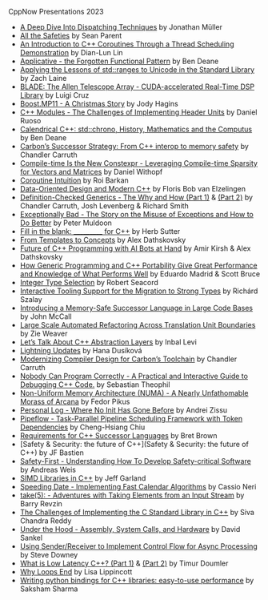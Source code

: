CppNow Presentations 2023

- [A Deep Dive Into Dispatching Techniques](https://github.com/boostcon/cppnow_presentations_2023/blob/main/cppnow_slides/A_Deep_dive_into_dispatching_techniques.pdf) by Jonathan Müller
- [All the Safeties](https://github.com/boostcon/cppnow_presentations_2023/blob/main/cppnow_slides/all_the_safeties.pdf) by Sean Parent
- [An Introduction to C++ Coroutines Through a Thread Scheduling Demonstration](https://github.com/boostcon/cppnow_presentations_2023/blob/main/cppnow_slides/An_Introduction_to_Cpp_Coroutines_Through_a_Thread_Scheduling_Demonstration.pdf) by Dian-Lun Lin
- [Applicative - the Forgotten Functional Pattern](https://github.com/boostcon/cppnow_presentations_2023/blob/main/cppnow_slides/Applicative_the_forgotten_functional_pattern.pdf) by Ben Deane
- [Applying the Lessons of std::ranges to Unicode in the Standard Library](https://tzlaine.github.io/unicode_cppnow_2023) by Zach Laine
- [BLADE: The Allen Telescope Array - CUDA-accelerated Real-Time DSP Library](https://github.com/boostcon/cppnow_presentations_2023/blob/main/cppnow_slides/BLADE_the_allen_telescope_array.pdf) by Luigi Cruz
- [Boost.MP11 - A Christmas Story](https://github.com/boostcon/cppnow_presentations_2023/blob/main/cppnow_slides/Boost_mp11.pdf) by Jody Hagins
- [C++ Modules - The Challenges of Implementing Header Units](https://github.com/boostcon/cppnow_presentations_2023/blob/main/cppnow_slides/Cpp_Modules__The_Challenges_of_Implementing_Header_Units.pdf) by Daniel Ruoso
- [Calendrical C++: std::chrono, History, Mathematics and the Computus](https://github.com/boostcon/cppnow_presentations_2023/blob/main/cppnow_slides/Calendrical_Cpp.pdf) by Ben Deane
- [Carbon’s Successor Strategy: From C++ interop to memory safety](https://chandlerc.blog/slides/2023-cppnow-carbon-strategy) by Chandler Carruth
- [Compile-time Is the New Constexpr - Leveraging Compile-time Sparsity for Vectors and Matrices](https://github.com/boostcon/cppnow_presentations_2023/blob/main/cppnow_slides/compile-time-is-the-new-constexpr.pdf) by Daniel Withopf
- [Coroutine Intuition](https://github.com/boostcon/cppnow_presentations_2023/blob/main/cppnow_slides/Coroutine%20Intuition.pdf) by Roi Barkan
- [Data-Oriented Design and Modern C++](https://github.com/boostcon/cppnow_presentations_2023/blob/main/cppnow_slides/Data-Oriented%20Design%20and%20Modern%20C%2B%2B.pdf) by Floris Bob van Elzelingen
- [Definition-Checked Generics - The Why and How (Part 1)](https://chandlerc.blog/slides/2023-cppnow-generics-1/) & [(Part 2)](https://chandlerc.blog/slides/2023-cppnow-generics-2/) by Chandler Carruth, Josh Levenberg & Richard Smith
- [Exceptionally Bad - The Story on the Misuse of Exceptions and How to Do Better](https://github.com/boostcon/cppnow_presentations_2023/blob/main/cppnow_slides/Exceptionally_bad_cppnow2023.pdf) by Peter Muldoon
- [Fill in the blank: _________ for C++](https://github.com/boostcon/cppnow_presentations_2023/blob/main/cppnow_slides/Fill_in_the_blank_for_Cpp.pdf) by Herb Sutter
- [From Templates to Concepts](https://github.com/boostcon/cppnow_presentations_2023/blob/main/cppnow_slides/From_Templates_to_Concepts.pdf) by Alex Dathskovsky
- [Future of C++ Programming with AI Bots at Hand](https://github.com/boostcon/cppnow_presentations_2023/blob/main/cppnow_slides/future_of_cpp_programming_with_ai_bots.pdf) by Amir Kirsh & Alex Dathskovsky
- [How Generic Programming and C++ Portability Give Great Performance and Knowledge of What Performs Well](https://github.com/boostcon/cppnow_presentations_2023/blob/main/cppnow_slides/How_Generic_Programming_and_Cpp_Portability_Give_Great_Performance_and_Knowledge_of_What_Performs_Well.pdf) by Eduardo Madrid & Scott Bruce
- [Integer Type Selection](https://github.com/boostcon/cppnow_presentations_2023/blob/main/cppnow_slides/Integer_type_selection.pdf) by Robert Seacord
- [Interactive Tooling Support for the Migration to Strong Types](https://github.com/boostcon/cppnow_presentations_2023/blob/main/cppnow_slides/Interactive_Tooling_Support_for_the_Migration_to_Strong_Types.pdf) by Richárd Szalay
- [Introducing a Memory-Safe Successor Language in Large Code Bases](https://github.com/boostcon/cppnow_presentations_2023/blob/main/cppnow_slides/Introducing_a_memory_safe_successor_language_in_large_codebases.pdf) by John McCall
- [Large Scale Automated Refactoring Across Translation Unit Boundaries](https://github.com/boostcon/cppnow_presentations_2023/blob/main/cppnow_slides/Large_Scale_Automated_Refactoring_.odp) by Zie Weaver
- [Let’s Talk About C++ Abstraction Layers](https://github.com/boostcon/cppnow_presentations_2023/blob/main/cppnow_slides/Lets_Talk_About_Cpp_Abstraction_Layers.pdf) by Inbal Levi
- [Lightning Updates](https://talks.cpp.fail/cppnow-2023-lightning-updates/) by Hana Dusíková
- [Modernizing Compiler Design for Carbon’s Toolchain](https://chandlerc.blog/slides/2023-cppnow-compiler) by Chandler Carruth
- [Nobody Can Program Correctly - A Practical and Interactive Guide to Debugging C++ Code.](https://github.com/boostcon/cppnow_presentations_2023/blob/main/cppnow_slides/Nobody_Can_Program_Correctly.pdf) by Sebastian Theophil
- [Non-Uniform Memory Architecture (NUMA) - A Nearly Unfathomable Morass of Arcana](https://github.com/boostcon/cppnow_presentations_2023/blob/main/cppnow_slides/Fedor_Pikus_-_NUMA.pdf) by Fedor Pikus
- [Personal Log - Where No Init Has Gone Before](https://github.com/boostcon/cppnow_presentations_2023/blob/main/cppnow_slides/Personal_Log__Where_No_Init_Has_Gone_Before_1.pptx) by Andrei Zissu
- [Pipeflow - Task-Parallel Pipeline Scheduling Framework with Token Dependencies](https://github.com/boostcon/cppnow_presentations_2023/blob/main/cppnow_slides/Pipeflow_Task-Parallel_Pipeline_Scheduling_Framework.pdf) by Cheng-Hsiang Chiu
- [Requirements for C++ Successor Languages](https://github.com/boostcon/cppnow_presentations_2023/blob/main/cppnow_slides/Requirements_for_Cpp_Successor_Languages.pdf) by Bret Brown
- [Safety & Security: the future of C++](Safety & Security: the future of C++) by JF Bastien
- [Safety-First - Understanding How To Develop Safety-critical Software](Safety-First) by Andreas Weis
- [SIMD Libraries in C++](https://github.com/boostcon/cppnow_presentations_2023/blob/main/cppnow_slides/SIMD_Libraries_in_cpp.pdf) by Jeff Garland
- [Speeding Date - Implementing Fast Calendar Algorithms](https://github.com/boostcon/cppnow_presentations_2023/blob/main/cppnow_slides/Speeding_Date_Implementing_Fast_Calendar_Algorithms.pdf) by Cassio Neri
- [take(5): - Adventures with Taking Elements from an Input Stream](https://github.com/boostcon/cppnow_presentations_2023/blob/main/cppnow_slides/take5_Adventures_with_Taking_Elements_from_an_Input_Stream.pdf) by Barry Revzin
- [The Challenges of Implementing the C Standard Library in C++](https://github.com/boostcon/cppnow_presentations_2023/blob/main/cppnow_slides/The_Challenges_of_Implementing_the_C_Standard_Library_in_Cpp.pdf) by Siva Chandra Reddy
- [Under the Hood - Assembly, System Calls, and Hardware](https://github.com/boostcon/cppnow_presentations_2023/blob/main/cppnow_slides/Under_the_Hood.pdf) by David Sankel
- [Using Sender/Receiver to Implement Control Flow for Async Processing](https://github.com/boostcon/cppnow_presentations_2023/blob/main/cppnow_slides/using_sender_receiver_to_implement_control_flow_for_async_procesing.pdf) by Steve Downey
- [What is Low Latency C++? (Part 1)](https://github.com/boostcon/cppnow_presentations_2023/blob/main/cppnow_slides/What_Is_Low_Latency_Cpp_Part1.pdf) & [(Part 2)](https://github.com/boostcon/cppnow_presentations_2023/blob/main/cppnow_slides/What_Is_Low_Latency_Cpp_Part2.pdf) by Timur Doumler
- [Why Loops End](https://github.com/boostcon/cppnow_presentations_2023/blob/main/cppnow_slides/Why-Loops-End.pdf) by Lisa Lippincott
- [Writing python bindings for C++ libraries: easy-to-use performance](https://github.com/boostcon/cppnow_presentations_2023/blob/main/cppnow_slides/Building-python-wrappers-for-Cpp-Libs.pdf) by Saksham Sharma
